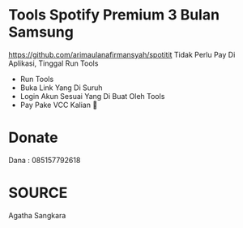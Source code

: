 # Tools Spotify Premium 3 Bulan Samsung
https://github.com/arimaulanafirmansyah/spotitit
Tidak Perlu Pay Di Aplikasi, Tinggal Run Tools
- Run Tools 
- Buka Link Yang Di Suruh
- Login Akun Sesuai Yang Di Buat Oleh Tools
- Pay Pake VCC Kalian 🙂

# Donate 
Dana : 085157792618


# SOURCE
Agatha Sangkara
